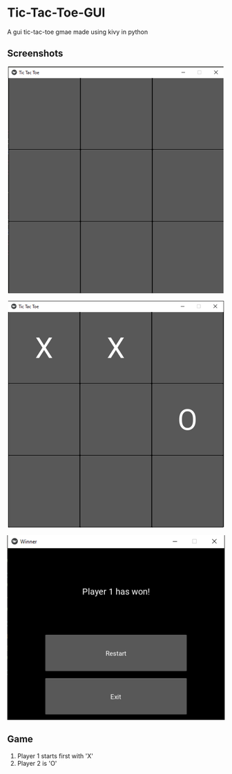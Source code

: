 # Tic-Tac-Toe-GUI
A gui tic-tac-toe gmae made using kivy in python
## Screenshots
<p align="center">
<img width=500 src="/images/empty_board.png">
</p>

<p align="center">
<img width=500 src="/images/board.png">
</p>

<p align="center">
<img width=600 src="/images/winn.png">
</p>

## Game
1. Player 1 starts first with 'X'
2. Player 2 is 'O'

